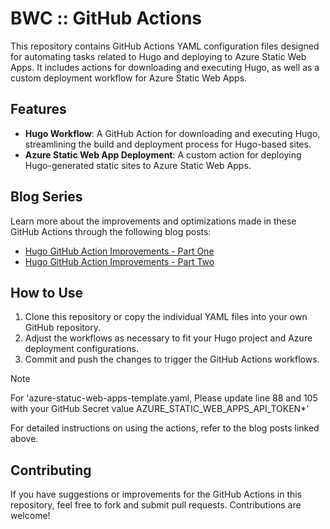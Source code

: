 # BWC :: GitHub Actions

This repository contains GitHub Actions YAML configuration files designed for automating tasks related to Hugo and deploying to Azure Static Web Apps. It includes actions for downloading and executing Hugo, as well as a custom deployment workflow for Azure Static Web Apps.

## Features

- **Hugo Workflow**: A GitHub Action for downloading and executing Hugo, streamlining the build and deployment process for Hugo-based sites.
- **Azure Static Web App Deployment**: A custom action for deploying Hugo-generated static sites to Azure Static Web Apps.

## Blog Series

Learn more about the improvements and optimizations made in these GitHub Actions through the following blog posts:

- [Hugo GitHub Action Improvements - Part One](https://blog.builtwithcaffeine.cloud/posts/hugo-github-action-improvements/)
- [Hugo GitHub Action Improvements - Part Two](https://blog.builtwithcaffeine.cloud/posts/hugo-github-action-improvements-part-two/)

## How to Use

1. Clone this repository or copy the individual YAML files into your own GitHub repository.
2. Adjust the workflows as necessary to fit your Hugo project and Azure deployment configurations.
3. Commit and push the changes to trigger the GitHub Actions workflows.

> [!NOTE]
> For 'azure-statuc-web-apps-template.yaml, Please update line 88 and 105 with your GitHub Secret value AZURE_STATIC_WEB_APPS_API_TOKEN*'

For detailed instructions on using the actions, refer to the blog posts linked above.

## Contributing

If you have suggestions or improvements for the GitHub Actions in this repository, feel free to fork and submit pull requests. Contributions are welcome!
